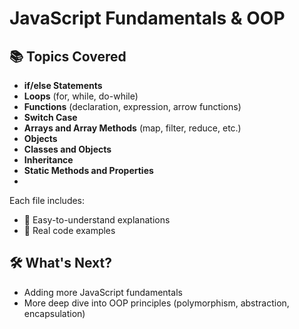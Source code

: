 # JavaScript Fundamentals & OOP

## 📚 Topics Covered

- **if/else Statements**
- **Loops** (for, while, do-while)
- **Functions** (declaration, expression, arrow functions)
- **Switch Case**
- **Arrays and Array Methods** (map, filter, reduce, etc.)
- **Objects**
- **Classes and Objects**
- **Inheritance**
- **Static Methods and Properties**
- 
Each file includes:
- 📖 Easy-to-understand explanations
- 🧩 Real code examples

## 🛠 What's Next?

- Adding more JavaScript fundamentals
- More deep dive into OOP principles (polymorphism, abstraction, encapsulation)
